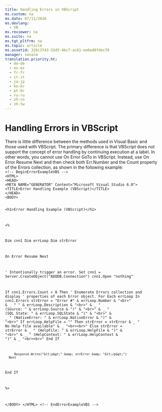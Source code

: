 ```yaml
---
title: Handling Errors in VBScript
ms.custom: na
ms.date: 07/11/2016
ms.devlang: 
  - VB
ms.reviewer: na
ms.suite: na
ms.tgt_pltfrm: na
ms.topic: article
ms.assetid: 31bc3743-32d3-4bc7-ac61-ee6ed0fdec70
manager: sonalm
translation.priority.ht: 
  - de-de
  - es-es
  - fr-fr
  - it-it
  - ja-jp
  - ko-kr
  - pt-br
  - ru-ru
  - zh-cn
  - zh-tw
---
```

# Handling Errors in VBScript
<?xml version="1.0" encoding="utf-8"?>
<developerReferenceWithoutSyntaxDocument xmlns="http://ddue.schemas.microsoft.com/authoring/2003/5" xmlns:xlink="http://www.w3.org/1999/xlink" xmlns:xsi="http://www.w3.org/2001/XMLSchema-instance" xsi:schemaLocation="http://ddue.schemas.microsoft.com/authoring/2003/5 http://dduestorage.blob.core.windows.net/ddueschema/developer.xsd">
  <introduction>
    <para>There is little difference between the methods used in Visual Basic and those used with VBScript. The primary difference is that VBScript does not support the concept of error handling by continuing execution at a label. In other words, you cannot use <codeInline>On Error GoTo</codeInline> in VBScript. Instead, use <codeInline>On Error Resume Next</codeInline> and then check both <legacyBold>Err.Number</legacyBold> and the <legacyBold>Count</legacyBold> property of the <legacyBold>Errors</legacyBold> collection, as shown in the following example:</para>
  </introduction>
  <section>
    <content>
      <code>&lt;!-- BeginErrorExampleVBS --&gt;
&lt;HTML&gt;
&lt;HEAD&gt;
&lt;META NAME="GENERATOR" Content="Microsoft Visual Studio 6.0"&gt;
&lt;TITLE&gt;Error Handling Example (VBScript)&lt;/TITLE&gt;
&lt;/HEAD&gt;
&lt;BODY&gt;

&lt;h1&gt;Error Handling Example (VBScript)&lt;/h1&gt;

&lt;%

   Dim cnn1
   Dim errLoop
   Dim strError

   On Error Resume Next
      
   ' Intentionally trigger an error.
   Set cnn1 = Server.CreateObject("ADODB.Connection")
   cnn1.Open "nothing"

   If cnn1.Errors.Count &gt; 0 Then
      ' Enumerate Errors collection and display
      ' properties of each Error object.
      For Each errLoop In cnn1.Errors
         strError = "Error #" &amp; errLoop.Number &amp; "&lt;br&gt;" &amp; _
            "   " &amp; errLoop.Description &amp; "&lt;br&gt;" &amp; _
            "   (Source: " &amp; errLoop.Source &amp; ")" &amp; "&lt;br&gt;" &amp; _
            "   (SQL State: " &amp; errLoop.SQLState &amp; ")" &amp; "&lt;br&gt;" &amp; _
            "   (NativeError: " &amp; errLoop.NativeError &amp; ")" &amp; "&lt;br&gt;"
         If errLoop.HelpFile = "" Then
            strError = strError &amp; _
               "   No Help file available" &amp; _
               "&lt;br&gt;&lt;br&gt;"
         Else
            strError = strError &amp; _
               "   (HelpFile: " &amp; errLoop.HelpFile &amp; ")" &amp; "&lt;br&gt;" &amp; _
               "   (HelpContext: " &amp; errLoop.HelpContext &amp; ")" &amp; _
               "&lt;br&gt;&lt;br&gt;"
         End If
                  

         Response.Write("&lt;p&gt;" &amp; strError &amp; "&lt;/p&gt;")
      Next
   End If

%&gt;

&lt;/BODY&gt;
&lt;/HTML&gt;
&lt;!-- EndErrorExampleVBS --&gt;</code>
    </content>
  </section>
  <relatedTopics />
</developerReferenceWithoutSyntaxDocument>
